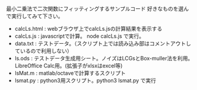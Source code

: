 最小二乗法で二次関数にフィッティングするサンプルコード
好きなものを選んで実行してみて下さい。

- calcLs.html : webブラウザ上でcalcLs.jsの計算結果を表示する
- calcLs.js : javascriptで計算。 node calcLs.js で実行。
- data.txt : テストデータ。（スクリプト上では読み込み部はコメントアウトしているので利用しない）
- ls.ods : テストデータ生成用シート。ノイズはLCGsとBox-muller法を利用。LibreOffice Calc用。(拡張子がxlsxはexcel等)
- lsMat.m : matlab/octaveで計算するスクリプト
- lsmat.py : python3用スクリプト。python3 lsmat.py で実行

